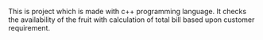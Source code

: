 This is project which is made with c++ programming language. 
It checks the availability of the fruit with calculation of total bill based upon customer requirement.
